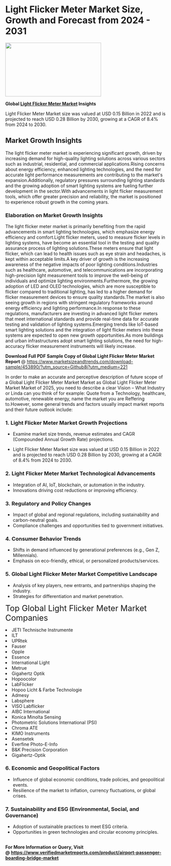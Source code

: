 <H1>Light Flicker Meter Market Size, Growth and Forecast from 2024 - 2031</H1><img class="aligncenter size-medium wp-image-584254" src="https://thirdeyenews.in/wp-content/uploads/2024/09/Global-Market-Research-300x168.jpeg" alt="" width="300" height="168" /><p><strong>Global&nbsp;<a href="https://www.marketsizeandtrends.com/download-sample/453890/?utm_source=Github8j?utm_medium=221">Light Flicker Meter Market</a> Insights</strong></p><p>Light Flicker Meter Market size was valued at USD 0.15 Billion in 2022 and is projected to reach USD 0.28 Billion by 2030, growing at a CAGR of 8.4% from 2024 to 2030.</p><p><h2>Market Growth Insights</h2> The light flicker meter market is experiencing significant growth, driven by increasing demand for high-quality lighting solutions across various sectors such as industrial, residential, and commercial applications.Rising concerns about energy efficiency, enhanced lighting technologies, and the need for accurate light performance measurements are contributing to the market's expansion.Additionally, regulatory pressures surrounding lighting standards and the growing adoption of smart lighting systems are fueling further development in the sector.With advancements in light flicker measurement tools, which offer greater precision and reliability, the market is positioned to experience robust growth in the coming years.<h3>Elaboration on Market Growth Insights</h3> The light flicker meter market is primarily benefiting from the rapid advancements in smart lighting technologies, which emphasize energy efficiency and comfort.Light flicker meters, used to measure flicker levels in lighting systems, have become an essential tool in the testing and quality assurance process of lighting solutions.These meters ensure that light flicker, which can lead to health issues such as eye strain and headaches, is kept within acceptable limits.A key driver of growth is the increasing awareness of the negative impacts of poor lighting conditions.Industries such as healthcare, automotive, and telecommunications are incorporating high-precision light measurement tools to improve the well-being of individuals and optimize lighting environments.Furthermore, the growing adoption of LED and OLED technologies, which are more susceptible to flicker compared to traditional lighting, has led to a higher demand for flicker measurement devices to ensure quality standards.The market is also seeing growth in regions with stringent regulatory frameworks around energy efficiency and lighting performance.In response to these regulations, manufacturers are investing in advanced light flicker meters that meet international standards and provide real-time data for accurate testing and validation of lighting systems.Emerging trends like IoT-based smart lighting solutions and the integration of light flicker meters into these systems are expected to open new growth opportunities.As more buildings and urban infrastructures adopt smart lighting solutions, the need for high-accuracy flicker measurement instruments will likely increase.<p><span class=""><strong>Download Full PDF Sample Copy of Global Light Flicker Meter Market Report</strong> @ <a href="https://www.marketsizeandtrends.com/download-sample/453890/?utm_source=Github8j?utm_medium=221" target="_blank">https://www.marketsizeandtrends.com/download-sample/453890/?utm_source=Github8j?utm_medium=221</a></span></p><p>In order to make an accurate and perceptive description of future scope of a Global&nbsp;Light Flicker Meter Market Market as Global&nbsp;Light Flicker Meter Market Market of 2025, you need to describe a clear Vision &ndash; What Industry or Linda can you think of for example: Quote from a Technology, healthcare, automotive, renewable energy, name the market you are Reffering to.However, some general trends and factors usually impact market reports and their future outlook include:</p><h3>1.&nbsp;<strong>Light Flicker Meter Market Growth Projections</strong></h3><ul><li>Examine market size trends, revenue estimates and CAGR (Compounded Annual Growth Rate) projections.</li><li><p>Light Flicker Meter Market size was valued at USD 0.15 Billion in 2022 and is projected to reach USD 0.28 Billion by 2030, growing at a CAGR of 8.4% from 2024 to 2030.</p></li></ul><h3>2.&nbsp;<strong>Light Flicker Meter Market Technological Advancements</strong></h3><ul><li>Integration of AI, IoT, blockchain, or automation in the industry.</li><li>Innovations driving cost reductions or improving efficiency.</li></ul><h3>3.&nbsp;<strong>Regulatory and Policy Changes</strong></h3><ul><li>Impact of global and regional regulations, including sustainability and carbon-neutral goals.</li><li>Compliance challenges and opportunities tied to government initiatives.</li></ul><h3>4.&nbsp;<strong>Consumer Behavior Trends</strong></h3><ul><li>Shifts in demand influenced by generational preferences (e.g., Gen Z, Millennials).</li><li>Emphasis on eco-friendly, ethical, or personalized products/services.</li></ul><h3>5.&nbsp;<strong>Global Light Flicker Meter Market Competitive Landscape</strong></h3><ul><li>Analysis of key players, new entrants, and partnerships shaping the industry.</li><li>Strategies for differentiation and market penetration.</li></ul><p data-pm-slice="1 1 []"><span style="color: inherit; font-family: inherit; font-size: 25px;">Top Global Light Flicker Meter Market Companies</span></p><div class="" data-test-id=""><p><li>JETI Technische Instrumente</li><li> ILT</li><li> UPRtek</li><li> Fauser</li><li> Opple</li><li> Essence</li><li> International Light</li><li> Metrue</li><li> Gigahertz Optik</li><li> Hopoocolor</li><li> LabFlicker</li><li> Hopoo Licht & Farbe Technologie</li><li> Admesy</li><li> Labsphere</li><li> VISO Labflicker</li><li> AIBC International</li><li> Konica Minolta Sensing</li><li> Photometric Solutions International (PSI)</li><li> Chroma ATE</li><li> KIMO Instruments</li><li> Asensetek</li><li> Everfine Photo-E-Info</li><li> B&K Precision Corporation</li><li> Gigahertz-Optik</li></p></div><h3>6.&nbsp;<strong>Economic and Geopolitical Factors</strong></h3><ul><li>Influence of global economic conditions, trade policies, and geopolitical events.</li><li>Resilience of the market to inflation, currency fluctuations, or global crises.</li></ul><h3>7.&nbsp;<strong>Sustainability and ESG (Environmental, Social, and Governance)</strong></h3><ul><li>Adoption of sustainable practices to meet ESG criteria.</li><li>Opportunities in green technologies and circular economy principles.</li></ul><h2><strong style="font-size: 14px;">For More Information or Query, Visit @&nbsp;</strong><a style="background-color: #ffffff; font-size: 14px;" href="https://www.marketsizeandtrends.com/report/light-flicker-meter-market/" target="_blank">https://www.verifiedmarketreports.com/product/airport-passenger-boarding-bridge-market</a></h2>
